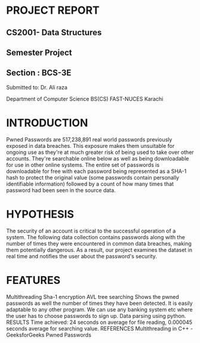 

 
 
# PROJECT REPORT

## CS2001- Data Structures
## Semester Project
## Section : BCS-3E

Submitted to: Dr. Ali raza

Department of Computer Science BS(CS)
FAST-NUCES Karachi

# INTRODUCTION 
Pwned Passwords are 517,238,891 real world passwords previously exposed in data breaches. This exposure makes them unsuitable for ongoing use as they're at much greater risk of being used to take over other accounts. They're searchable online below as well as being downloadable for use in other online systems.
The entire set of passwords is downloadable for free  with each password being represented as a SHA-1 hash to protect the original value (some passwords contain personally identifiable information) followed by a count of how many times that password had been seen in the source data.
# HYPOTHESIS 
The security of an account is critical to the successful operation of a system. The following data collection contains passwords along with the number of times they were encountered in common data breaches, making them potentially dangerous. As a result, our project examines the dataset in real time and notifies the user about the password's security.

# FEATURES
Multithreading
Sha-1 encryption
AVL tree searching 
Shows the pwned passwords as well the number of times they have been detected.
It is easily adaptable to any other program. We can use any banking system etc where the user has to choose passwords to sign up.
Data parsing using python.
RESULTS
Time achieved: 24 seconds on average for file reading, 0.000045 seconds average for searching value.
REFERENCES
Multithreading in C++ - GeeksforGeeks 
Pwned Passwords 
